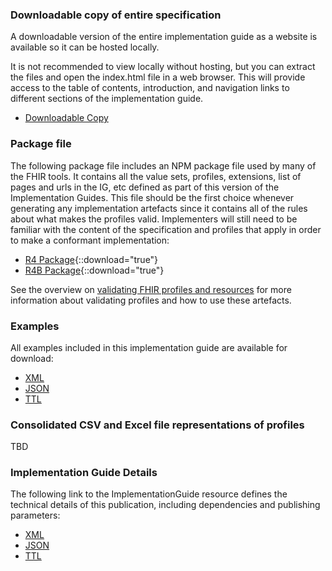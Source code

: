 
### Downloadable copy of entire specification

A downloadable version of the entire implementation guide as a website is available so it can be hosted locally.

It is not recommended to view locally without hosting, but you can extract the files and open the index.html file in a web browser. This will provide access to the table of contents, introduction, and navigation links to different sections of the implementation guide.

- [Downloadable Copy](full-ig.zip) 

### Package file

 The following package file includes an NPM package file used by many of the FHIR tools.  It contains all the value sets, profiles, extensions, list of pages and urls in the IG, etc defined as part of this version of the Implementation Guides. This file should be the first choice whenever generating any implementation artefacts since it contains all of the rules about what makes the profiles valid. Implementers will still need to be familiar with the content of the specification and profiles that apply in order to make a conformant implementation:

- [R4 Package](package.tgz){::download="true"}
- [R4B Package](package.r4b.tgz){::download="true"}

See the overview on [validating FHIR profiles and resources](http://hl7.org/fhir/R4/validation.html) for more information about validating profiles and how to use these artefacts.

### Examples 

All examples included in this implementation guide are available for download:

- [XML](examples.xml.zip)
- [JSON](examples.json.zip)
- [TTL](examples.ttl.zip)

### Consolidated CSV and Excel file representations of profiles 

TBD

<!-- All the profile information for the {{site.data.fhir.ig.title}} in a single CSV or Excel file, which may be helpful to testers and analysts to review element properties across profiles in a single table:

- [CSV(compressed folder)](csvs.zip)
- [Excel(compressed folder)](excels.zip) -->

### Implementation Guide Details

The following link to the ImplementationGuide resource defines the technical details of this publication, including dependencies and publishing parameters:

- [XML](ImplementationGuide-hl7.fhir.au.ps.xml) 
- [JSON](ImplementationGuide-hl7.fhir.au.ps.json)
- [TTL](ImplementationGuide-hl7.fhir.au.ps.ttl)
